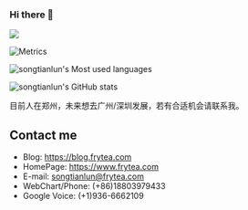 ### Hi there 👋

![](https://komarev.com/ghpvc/?username=songtianlun&color=brightgreen)

![Metrics](https://metrics.lecoq.io/songtianlun?template=classic&gists=1&followup=1&followup.sections=repositories&config.timezone=Asia%2FShanghai)

![songtianlun's Most used languages](https://github-readme-stats.vercel.app/api/top-langs/?username=songtianlun&layout=compact&hide_border=true&langs_count=10)

![songtianlun's GitHub stats](https://github-readme-stats.vercel.app/api?username=songtianlun&count_private=true)


目前人在郑州，未来想去广州/深圳发展，若有合适机会请联系我。

## Contact me

 - Blog: <https://blog.frytea.com>
 - HomePage: <https://www.frytea.com>
 - E-mail: <songtianlun@frytea.com>
 - WebChart/Phone: (+86)18803979433
 - Google Voice: (+1)936-6662109

<!--
**songtianlun/songtianlun** is a ✨ _special_ ✨ repository because its `README.md` (this file) appears on your GitHub profile.

Here are some ideas to get you started:

- 🔭 I’m currently working on ...
- 🌱 I’m currently learning ...
- 👯 I’m looking to collaborate on ...
- 🤔 I’m looking for help with ...
- 💬 Ask me about ...
- 📫 How to reach me: ...
- 😄 Pronouns: ...
- ⚡ Fun fact: ...
-->

